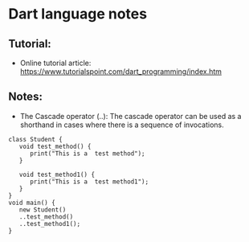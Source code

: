 # Dart language notes

## Tutorial: 
* Online tutorial article: https://www.tutorialspoint.com/dart_programming/index.htm

## Notes:
* The Cascade operator (..): The cascade operator can be used as a shorthand in cases where there is a sequence of invocations.
```
class Student { 
   void test_method() { 
      print("This is a  test method"); 
   } 
   
   void test_method1() { 
      print("This is a  test method1"); 
   } 
}  
void main() { 
   new Student() 
   ..test_method() 
   ..test_method1(); 
}
```

